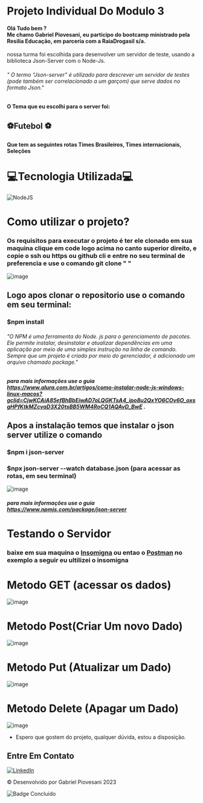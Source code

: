 # Projeto Individual Do Modulo 3

 #### Olá Tudo bem ?<br> Me chamo **Gabriel Piovesani**, eu participo do bootcamp ministrado pela Resilia Educação, em parceria com a RaiaDrogasil s/a. 
  nossa turma foi escolhida para desenvolver um servidor de teste, usando a biblioteca Json-Server com o Node-Js.

###### " O termo “Json-server” é utilizado para descrever um servidor de testes (pode também ser correlacionado a um garçom) que serve dados no formato Json."


####  O  Tema  que eu escolhi para o server foi: 
## ⚽Futebol ⚽ 
#### Que tem as seguintes rotas Times Brasileiros, Times internacionais, Seleções


# 💻Tecnologia Utilizada💻

 ![NodeJS](https://img.shields.io/badge/node.js-6DA55F?style=for-the-badge&logo=node.js&logoColor=white "node Js") <br>

# Como utilizar o projeto?

### Os requisitos para executar o projeto é ter ele clonado em sua maquina clique em code logo acima no canto superior direito, e copie o ssh ou https ou github cli e entre no seu terminal de preferencia e use o comando git clone " " <br>

![image](https://user-images.githubusercontent.com/116887504/218186893-a0ab6266-0f21-48d1-a4ab-90f333a2d605.png)<br>

## Logo apos clonar o repositorio use o comando em seu terminal:
### $npm install 
###### "O NPM é uma ferramenta do Node. js para o gerenciamento de pacotes. Ele permite instalar, desinstalar e atualizar dependências em uma aplicação por meio de uma simples instrução na linha de comando. Sempre que um projeto é criado por meio do gerenciador, é adicionado um arquivo chamado package."

##### para mais informações use o guia https://www.alura.com.br/artigos/como-instalar-node-js-windows-linux-macos?gclid=CjwKCAiA85efBhBbEiwAD7oLQGKTsA4_ipo8u2QxYO6COv6O_oxsgHPfKtkMZcvaD3X20tsBB5WM4RoCQ1AQAvD_BwE .


## Apos a instalação temos que instalar o json server utilize o comando 
### $npm i json-server 
### $npx json-server --watch database.json (para acessar as rotas, em seu terminal)
![image](https://user-images.githubusercontent.com/116887504/218190887-a2bec2d0-d6be-49ab-80d9-5944cc96a5fb.png)


##### para mais informações use o guia https://www.npmjs.com/package/json-server

# Testando o Servidor

### baixe em sua maquina o [Insomigna](https://insomnia.rest/) ou entao o [Postman](https://www.postman.com/) no exemplo a seguir eu ultilizei o insomigna

# Metodo GET (acessar os dados)

![image](https://user-images.githubusercontent.com/116887504/218193883-6c313649-471c-481a-b814-1404c447ee5f.png)<br>

# Metodo Post(Criar Um novo Dado)
![image](https://user-images.githubusercontent.com/116887504/218195530-d73331b6-8a5f-495f-93c2-8b13b2d04aa3.png)<br>

# Metodo Put (Atualizar um Dado)
![image](https://user-images.githubusercontent.com/116887504/218195273-7b26a60e-fd17-46ba-9ff7-7d9e34fdf1cc.png)<br>

# Metodo Delete (Apagar um Dado)

![image](https://user-images.githubusercontent.com/116887504/218195771-3eece208-ae93-4182-8931-ffb73e8353b5.png)<br>


* Espero que gostem do projeto, qualquer dúvida, estou a disposição.
## Entre Em Contato
<a href="https://www.linkedin.com/in/gabrielpiovesani/" target="_blank">![LinkedIn](https://img.shields.io/badge/linkedin-%230077B5.svg?style=for-the-badge&logo=linkedin&logoColor=white)</a> 


:copyright: Desenvolvido por Gabriel Piovesani 2023

![Badge Concluído](http://img.shields.io/static/v1?label=STATUS&message=CONCLUÍDO&color=GREEN&style=for-the-badge)



